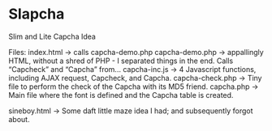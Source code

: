 # Slapcha
Slim and Lite Capcha Idea

Files:
index.html -> calls capcha-demo.php
capcha-demo.php -> appallingly HTML, without a shred of PHP - I separated things in the end. Calls “Capcheck” and “Capcha” from...
capcha-inc.js -> 4 Javascript functions, including AJAX request, Capcheck, and Capcha.
capcha-check.php -> Tiny file to perform the check of the Capcha with its MD5 friend.
capcha.php -> Main file where the font is defined and the Capcha table is created.

sineboy.html -> Some daft little maze idea I had; and subsequently forgot about.
